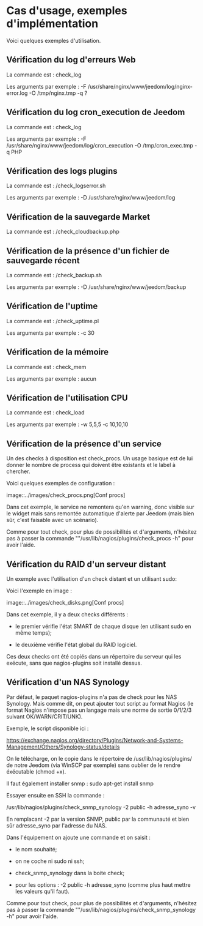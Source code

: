 # Cas d'usage, exemples d'implémentation

Voici quelques exemples d'utilisation.

## Vérification du log d'erreurs Web

La commande est : check_log

Les arguments par exemple : -F /usr/share/nginx/www/jeedom/log/nginx-error.log -O /tmp/nginx.tmp -q ?

## Vérification du log cron_execution de Jeedom

La commande est : check_log

Les arguments par exemple : -F /usr/share/nginx/www/jeedom/log/cron_execution -O /tmp/cron_exec.tmp -q PHP

## Vérification des logs plugins

La commande est : /check_logserror.sh

Les arguments par exemple : -D /usr/share/nginx/www/jeedom/log

## Vérification de la sauvegarde Market

La commande est : /check_cloudbackup.php

## Vérification de la présence d'un fichier de sauvegarde récent

La commande est : /check_backup.sh

Les arguments par exemple : -D /usr/share/nginx/www/jeedom/backup

## Vérification de l'uptime

La commande est : /check_uptime.pl

Les arguments par exemple : -c 30

## Vérification de la mémoire

La commande est : check_mem

Les arguments par exemple : aucun

## Vérification de l'utilisation CPU

La commande est : check_load

Les arguments par exemple : -w 5,5,5 -c 10,10,10

## Vérification de la présence d'un service

Un des checks à disposition est check_procs. Un usage basique est de lui donner le nombre de process qui doivent être existants et le label à chercher.

Voici quelques exemples de configuration :

image::../images/check_procs.png[Conf procs]

Dans cet exemple, le service ne remontera qu'en warning, donc visible sur le widget mais sans remontée automatique d'alerte par Jeedom (mais bien sûr, c'est faisable avec un scénario).

Comme pour tout check, pour plus de possibilités et d'arguments, n'hésitez pas à passer la commande ""/usr/lib/nagios/plugins/check_procs -h" pour avoir l'aide.

## Vérification du RAID d'un serveur distant

Un exemple avec l'utilisation d'un check distant et un utilisant sudo:

Voici l'exemple en image :

image::../images/check_disks.png[Conf procs]

Dans cet exemple, il y a deux checks différents :

  - le premier vérifie l'état SMART de chaque disque (en utilisant sudo en même temps);

  - le deuxième vérifie l'état global du RAID logiciel.

Ces deux checks ont été copiés dans un répertoire du serveur qui les exécute, sans que nagios-plugins soit installé dessus.

## Vérification d'un NAS Synology

Par défaut, le paquet nagios-plugins n'a pas de check pour les NAS Synology. Mais comme dit, on peut ajouter tout script au format Nagios (le format Nagios n'impose pas un langage mais une norme de sortie 0/1/2/3 suivant OK/WARN/CRIT/UNK).

Exemple, le script disponible ici :

https://exchange.nagios.org/directory/Plugins/Network-and-Systems-Management/Others/Synology-status/details

On le télécharge, on le copie dans le répertoire de /usr/lib/nagios/plugins/ de notre Jeedom (via WinSCP par exemple) sans oublier de le rendre éxécutable (chmod +x).

Il faut également installer snmp : sudo apt-get install snmp

Essayer ensuite en SSH la commande :

  /usr/lib/nagios/plugins/check_snmp_synology -2 public -h adresse_syno -v

En remplacant -2 par la version SNMP, public par la communauté et bien sûr adresse_syno par l'adresse du NAS.

Dans l'équipement on ajoute une commande et on saisit :

  - le nom souhaité;

  - on ne coche ni sudo ni ssh;

  - check_snmp_synology dans la boite check;

  - pour les options : -2 public -h adresse_syno (comme plus haut mettre les valeurs qu'il faut).

Comme pour tout check, pour plus de possibilités et d'arguments, n'hésitez pas à passer la commande ""/usr/lib/nagios/plugins/check_snmp_synology -h" pour avoir l'aide.

